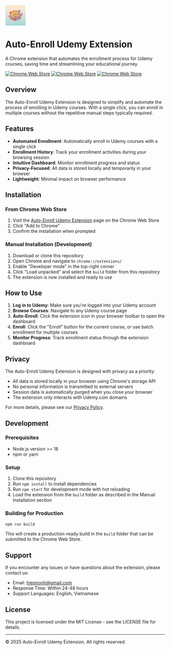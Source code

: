 <img src="src/assets/img/icon-128.png" width="64"/>

# Auto-Enroll Udemy Extension

A Chrome extension that automates the enrollment process for Udemy courses, saving time and streamlining your educational journey.

[![Chrome Web Store](https://img.shields.io/chrome-web-store/v/YOUR_EXTENSION_ID)](https://chrome.google.com/webstore/detail/YOUR_EXTENSION_ID)
[![Chrome Web Store](https://img.shields.io/chrome-web-store/users/YOUR_EXTENSION_ID)](https://chrome.google.com/webstore/detail/YOUR_EXTENSION_ID)
[![Chrome Web Store](https://img.shields.io/chrome-web-store/rating/YOUR_EXTENSION_ID)](https://chrome.google.com/webstore/detail/YOUR_EXTENSION_ID)

## Overview

The Auto-Enroll Udemy Extension is designed to simplify and automate the process of enrolling in Udemy courses. With a single click, you can enroll in multiple courses without the repetitive manual steps typically required.

## Features

- **Automated Enrollment**: Automatically enroll in Udemy courses with a single click
- **Enrollment History**: Track your enrollment activities during your browsing session
- **Intuitive Dashboard**: Monitor enrollment progress and status
- **Privacy-Focused**: All data is stored locally and temporarily in your browser
- **Lightweight**: Minimal impact on browser performance

## Installation

### From Chrome Web Store

1. Visit the [Auto-Enroll Udemy Extension](https://chrome.google.com/webstore/detail/YOUR_EXTENSION_ID) page on the Chrome Web Store
2. Click "Add to Chrome"
3. Confirm the installation when prompted

### Manual Installation (Development)

1. Download or clone this repository
2. Open Chrome and navigate to `chrome://extensions/`
3. Enable "Developer mode" in the top-right corner
4. Click "Load unpacked" and select the `build` folder from this repository
5. The extension is now installed and ready to use

## How to Use

1. **Log in to Udemy**: Make sure you're logged into your Udemy account
2. **Browse Courses**: Navigate to any Udemy course page
3. **Auto-Enroll**: Click the extension icon in your browser toolbar to open the dashboard
4. **Enroll**: Click the "Enroll" button for the current course, or use batch enrollment for multiple courses
5. **Monitor Progress**: Track enrollment status through the extension dashboard

## Privacy

The Auto-Enroll Udemy Extension is designed with privacy as a priority:

- All data is stored locally in your browser using Chrome's storage API
- No personal information is transmitted to external servers
- Session data is automatically purged when you close your browser
- The extension only interacts with Udemy.com domains

For more details, please see our [Privacy Policy](docs/privacy-policy.html).

## Development

### Prerequisites

- Node.js version >= 18
- npm or yarn

### Setup

1. Clone this repository
2. Run `npm install` to install dependencies
3. Run `npm start` for development mode with hot reloading
4. Load the extension from the `build` folder as described in the Manual Installation section

### Building for Production

```
npm run build
```

This will create a production-ready build in the `build` folder that can be submitted to the Chrome Web Store.

## Support

If you encounter any issues or have questions about the extension, please contact us:

- Email: <hiepnonh@gmail.com>
- Response Time: Within 24-48 hours
- Support Languages: English, Vietnamese

## License

This project is licensed under the MIT License - see the LICENSE file for details.

---

© 2025 Auto-Enroll Udemy Extension. All rights reserved.
